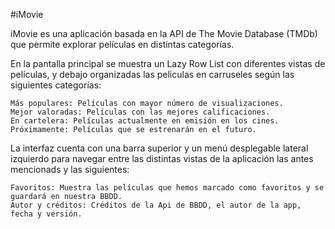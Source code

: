 #iMovie

iMovie es una aplicación basada en la API de The Movie Database (TMDb) que permite explorar
películas en distintas categorías.

En la pantalla principal se muestra un Lazy Row List con diferentes vistas de películas, y debajo
organizadas las peliculas en carruseles según las siguientes categorías:

    Más populares: Películas con mayor número de visualizaciones.
    Mejor valoradas: Películas con las mejores calificaciones.
    En cartelera: Películas actualmente en emisión en los cines.
    Próximamente: Películas que se estrenarán en el futuro.

La interfaz cuenta con una barra superior y un menú desplegable lateral izquierdo para navegar entre
las distintas vistas de la aplicación las antes mencionads y las siguientes:

    Favoritos: Muestra las películas que hemos marcado como favoritos y se guardará en nuestra BBDD.
    Autor y créditos: Créditos de la Api de BBDD, el autor de la app, fecha y versión.
    

